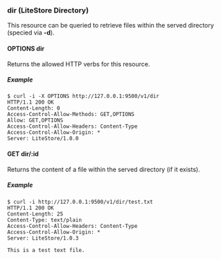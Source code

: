 ### dir (LiteStore Directory)

This resource can be queried to retrieve files within the served directory (specied via **-d**).

#### OPTIONS dir

Returns the allowed HTTP verbs for this resource.

##### Example

```
$ curl -i -X OPTIONS http://127.0.0.1:9500/v1/dir
HTTP/1.1 200 OK
Content-Length: 0
Access-Control-Allow-Methods: GET,OPTIONS
Allow: GET,OPTIONS
Access-Control-Allow-Headers: Content-Type
Access-Control-Allow-Origin: *
Server: LiteStore/1.0.0
```

#### GET dir/:id

Returns the content of a file within the served directory (if it exists).

##### Example

```
$ curl -i http://127.0.0.1:9500/v1/dir/test.txt
HTTP/1.1 200 OK
Content-Length: 25
Content-Type: text/plain
Access-Control-Allow-Headers: Content-Type
Access-Control-Allow-Origin: *
Server: LiteStore/1.0.3

This is a test text file.
```